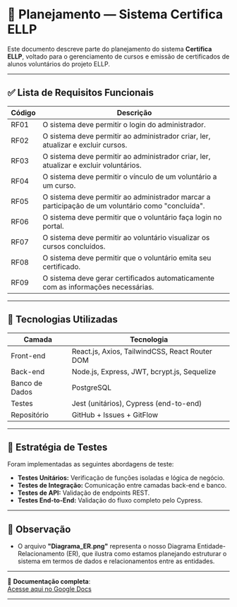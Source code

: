 # 📜 Planejamento — Sistema Certifica ELLP

Este documento descreve parte do planejamento do sistema **Certifica ELLP**, voltado para o gerenciamento de cursos e emissão de certificados de alunos voluntários do projeto ELLP.

---

## ✅ Lista de Requisitos Funcionais

| Código | Descrição                                                                 |
|--------|--------------------------------------------------------------------------|
| RF01   | O sistema deve permitir o login do administrador.                        |
| RF02   | O sistema deve permitir ao administrador criar, ler, atualizar e excluir cursos. |
| RF03   | O sistema deve permitir ao administrador criar, ler, atualizar e excluir voluntários. |
| RF04   | O sistema deve permitir o vínculo de um voluntário a um curso.           |
| RF05   | O sistema deve permitir ao administrador marcar a participação de um voluntário como "concluída". |
| RF06   | O sistema deve permitir que o voluntário faça login no portal.           |
| RF07   | O sistema deve permitir ao voluntário visualizar os cursos concluídos.   |
| RF08   | O sistema deve permitir que o voluntário emita seu certificado.          |
| RF09   | O sistema deve gerar certificados automaticamente com as informações necessárias. |

---

## 🧱 Tecnologias Utilizadas

| Camada          | Tecnologia                   |
|------------------|-------------------------------|
| Front-end       | React.js, Axios, TailwindCSS, React Router DOM |
| Back-end        | Node.js, Express, JWT, bcrypt.js, Sequelize |
| Banco de Dados  | PostgreSQL                   |
| Testes          | Jest (unitários), Cypress (end-to-end) |
| Repositório     | GitHub + Issues + GitFlow     |

---

## 🧪 Estratégia de Testes

Foram implementadas as seguintes abordagens de teste:

- **Testes Unitários:** Verificação de funções isoladas e lógica de negócio.
- **Testes de Integração:** Comunicação entre camadas back-end e banco.
- **Testes de API:** Validação de endpoints REST.
- **Testes End-to-End:** Validação do fluxo completo pelo Cypress.

---

## 👀 Observação

- O arquivo **"Diagrama_ER.png"** representa o nosso Diagrama Entidade-Relacionamento (ER), que ilustra como estamos planejando estruturar o sistema em termos de dados e relacionamentos entre as entidades.

---

📎 **Documentação completa**:  
[Acesse aqui no Google Docs](https://docs.google.com/document/d/10xkb-wfnxJ5UmPuMDEX534wOmIGPnTKfLWVFZvSXmqA/edit?usp=sharing)

---

